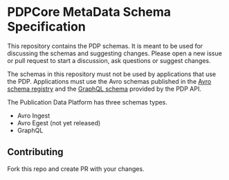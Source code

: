 # PDPCore MetaData Schema Specification

This repository contains the PDP schemas.
It is meant to be used for discussing the schemas and suggesting changes.
Please open a new issue or pull request to start a discussion, ask questions or suggest changes.

The schemas in this repository must not be used by applications that use the PDP. 
Applications must use the Avro schemas published in the
[Avro schema registry](https://akhq.pdp.production.admin.srgssr.ch/ui/strimzi/schema)
and the [GraphQL schema](https://api.pdp.production.srgssr.ch/graphql/schema.graphql) provided by the PDP API.

The Publication Data Platform has three schemas types.

- Avro Ingest
- Avro Egest (not yet released)
- GraphQL

## Contributing

Fork this repo and create PR with your changes.
